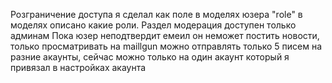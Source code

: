 


Розграничение доступа я сделал как поле в моделях юзера "role" в моделях описано какие роли.
Раздел модерация доступен только админам
Пока юзер неподтвердит емеил он неможет постить новости, только просматривать
на maillgun можно отправлять только 5 писем на разние акаунты, сейчас можно только на один акаунт который я привязал в настройках акаунта



